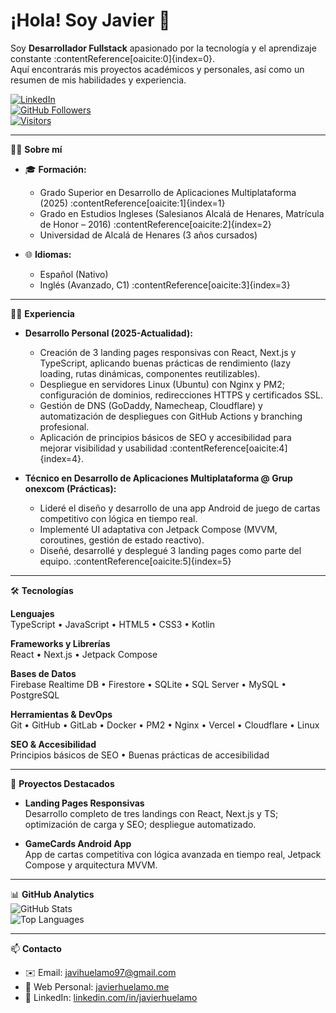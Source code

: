 # ¡Hola! Soy Javier 👋

Soy **Desarrollador Fullstack** apasionado por la tecnología y el aprendizaje constante :contentReference[oaicite:0]{index=0}.  
Aquí encontrarás mis proyectos académicos y personales, así como un resumen de mis habilidades y experiencia.

[![LinkedIn](https://img.shields.io/badge/LinkedIn-Javier-blue)](https://www.linkedin.com/in/javier-huélamo-gracia-b84919260)  
[![GitHub Followers](https://img.shields.io/github/followers/javihuelamo?label=Followers&style=social)](https://github.com/vasilon)  
[![Visitors](https://visitor-badge.laobi.icu/badge?page_id=javihuelamo.profile)](https://github.com/vasilon)  

---

🙋‍♂️ **Sobre mí**  
- 🎓 **Formación:**  
  - Grado Superior en Desarrollo de Aplicaciones Multiplataforma (2025) :contentReference[oaicite:1]{index=1}  
  - Grado en Estudios Ingleses (Salesianos Alcalá de Henares, Matrícula de Honor – 2016) :contentReference[oaicite:2]{index=2}  
  - Universidad de Alcalá de Henares (3 años cursados)  

- 🌐 **Idiomas:**  
  - Español (Nativo)  
  - Inglés (Avanzado, C1) :contentReference[oaicite:3]{index=3}  

---

🧑‍💻 **Experiencia**  
- **Desarrollo Personal (2025-Actualidad):**  
  - Creación de 3 landing pages responsivas con React, Next.js y TypeScript, aplicando buenas prácticas de rendimiento (lazy loading, rutas dinámicas, componentes reutilizables).  
  - Despliegue en servidores Linux (Ubuntu) con Nginx y PM2; configuración de dominios, redirecciones HTTPS y certificados SSL.  
  - Gestión de DNS (GoDaddy, Namecheap, Cloudflare) y automatización de despliegues con GitHub Actions y branching profesional.  
  - Aplicación de principios básicos de SEO y accesibilidad para mejorar visibilidad y usabilidad :contentReference[oaicite:4]{index=4}.  

- **Técnico en Desarrollo de Aplicaciones Multiplataforma @ Grup onexcom (Prácticas):**  
  - Lideré el diseño y desarrollo de una app Android de juego de cartas competitivo con lógica en tiempo real.  
  - Implementé UI adaptativa con Jetpack Compose (MVVM, coroutines, gestión de estado reactivo).  
  - Diseñé, desarrollé y desplegué 3 landing pages como parte del equipo. :contentReference[oaicite:5]{index=5}  

---

🛠️ **Tecnologías**  

**Lenguajes**  
TypeScript • JavaScript • HTML5 • CSS3 • Kotlin


**Frameworks y Librerías**  
React • Next.js • Jetpack Compose


**Bases de Datos**  
Firebase Realtime DB • Firestore • SQLite • SQL Server • MySQL • PostgreSQL


**Herramientas & DevOps**  
Git • GitHub • GitLab • Docker • PM2 • Nginx • Vercel • Cloudflare • Linux


**SEO & Accesibilidad**  
Principios básicos de SEO • Buenas prácticas de accesibilidad


---

🧩 **Proyectos Destacados**  

- **Landing Pages Responsivas**  
  Desarrollo completo de tres landings con React, Next.js y TS; optimización de carga y SEO; despliegue automatizado.  

- **GameCards Android App**  
  App de cartas competitiva con lógica avanzada en tiempo real, Jetpack Compose y arquitectura MVVM.  

---

📊 **GitHub Analytics**  
![GitHub Stats](https://github-readme-stats.vercel.app/api?username=javihuelamo&show_icons=true&theme=default)  
![Top Languages](https://github-readme-stats.vercel.app/api/top-langs/?username=javihuelamo&layout=compact)  

---

📫 **Contacto**  
- ✉️ Email: [javihuelamo97@gmail.com](mailto:javihuelamo97@gmail.com)  
- 🔗 Web Personal: [javierhuelamo.me](https://javierhuelamo.me)  
- 💼 LinkedIn: [linkedin.com/in/javierhuelamo](https://www.linkedin.com/in/javierhuelamo)  
